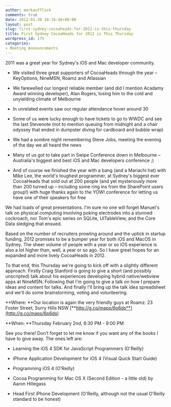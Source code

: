 ```yaml
---
author: markaufflick
comments: true
date: 2012-01-30 10:16:46+00:00
layout: post
slug: first-sydney-cocoaheads-for-2012-is-this-thursday
title: First Sydney CocoaHeads for 2012 is This Thursday
wordpress_id: 175
categories:
- Meeting Announcements
---
```


2011 was a great year for Sydney's iOS and Mac developer community.






  * We visited three great supporters of CocoaHeads through the year – KeyOptions, NineMSN, Roamz and Atlassian


  * We farewelled our longest reliable member (and did I mention Acadamy Award winning developer), Alan Rogers, losing him to the cold and unyielding climate of Melbourne


  * In unrelated events saw our regular attendance hover around 30


  * Some of us were lucky enough to have tickets to go to WWDC and see the last Stevenote (not to mention queuing from midnight and a chair odyssey that ended in dumpster diving for cardboard and bubble wrap)


  * We had a sombre night remembering Steve Jobs, meeting the evening of the day we all heard the news


  * Many of us got to take part in Swipe Conference down in Melbourne – Australia's biggest and best iOS and Mac developers conference ;)


  * And of course we finished the year with a bang (and a Mariachi hat) with Mike Lee, the world's toughest programmer, at Sydney's biggest ever CocoaHeads that sold out at 200 people (and yet mysteriously more than 200 turned up – including some ring ins from the SharePoint users group!) with huge thanks again to the YOW! conference for letting us have one of their speakers for free




We had loads of great presentations. I'm sure no one will forget Manuel's talk on physical computing involving poking electrodes into a stunned cockroach, nor Tom's epic series on SQLite, UITableView, and the Core Data sledging that ensued.




Based on the number of recruiters prowling around and the uptick in startup funding, 2012 promises to be a bumper year for both iOS and MacOS in Sydney. The sheer volume of people with a year or so iOS experience is also a lot higher than, well, a year or so ago. So I have great hopes for an expanded and more lively CocoaHeads in 2012.




To that end, this Thursday we're going to kick off with a slightly different approach. Firstly Craig Stanford is going to give a short (and possibly unscripted) talk about his experiences developing hybrid native/webview apps at NineMSN. Following that I'm going to give a talk on how I prepare ideas and content for talks. And finally I'll bring up the talk idea spreadsheet and we'll do some brainstorming, voting and volunteering.




**Where: **Our location is again the very friendly guys at Roamz: 23 Foster Street, Surry Hills NSW [**http://g.co/maps/6p6ds**](http://g.co/maps/6p6ds)




**When: **Thursday February 2nd, 6:30 PM - 9:00 PM




See you there! Don't forget to let me know if you want any of the books I have to give away. The ones left are:






  * Learning the iOS 4 SDK for JavaScript Programmers (O'Reilly)


  * iPhone Application Development for iOS 4 (Visual Quick Start Guide)


  * Programming iOS 4 (O'Reilly)


  * Cocoa Programming for Mac OS X (Second Edition - a little old) by Aaron Hillegass


  * Head First iPhone Development (O'Reilly, although not the usual O'Reilly standard to be honest)




 
